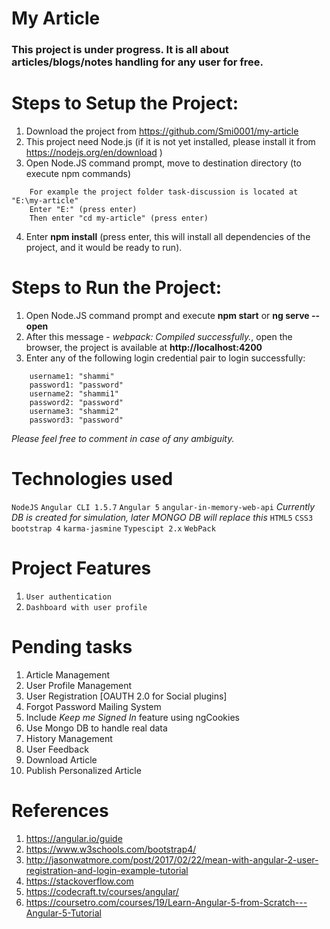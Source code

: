 # My Article
### This project is under progress. It is all about articles/blogs/notes handling for any user for free.

# Steps to Setup the Project:

1. Download the project from https://github.com/Smi0001/my-article
2. This project need Node.js (if it is not yet installed, please install it from https://nodejs.org/en/download )
3. Open Node.JS command prompt, move to destination directory (to execute npm commands)
```
    For example the project folder task-discussion is located at "E:\my-article"
    Enter "E:" (press enter)
    Then enter "cd my-article" (press enter) 
```
4. Enter **npm install** (press enter, this will install all dependencies of the project, and it would be ready to run).

# Steps to Run the Project:

1.    Open Node.JS command prompt and execute **npm start** or **ng serve --open**
2.    After this message - *webpack: Compiled successfully.*, open the browser, the project is available at **http://localhost:4200**
3.    Enter any of the following login credential pair to login successfully:
```
    username1: "shammi"
    password1: "password"
    username2: "shammi1"
    password2: "password"
    username3: "shammi2"
    password3: "password"
```
*Please feel free to comment in case of any ambiguity.*

# Technologies used
```NodeJS```
```Angular CLI 1.5.7```
```Angular 5```
```angular-in-memory-web-api``` *Currently DB is created for simulation, later MONGO DB will replace this*
```HTML5```
```CSS3```
```bootstrap 4```
```karma-jasmine```
```Typescipt 2.x```
```WebPack```

# Project Features
1. ```User authentication```
2. ```Dashboard with user profile```

# Pending tasks
1. Article Management
2. User Profile Management
3. User Registration [OAUTH 2.0 for Social plugins]
4. Forgot Password Mailing System
5. Include *Keep me Signed In* feature using ngCookies
6. Use Mongo DB to handle real data
7. History Management
8. User Feedback
9. Download Article
10. Publish Personalized Article

# References
1. https://angular.io/guide
2. https://www.w3schools.com/bootstrap4/
3. http://jasonwatmore.com/post/2017/02/22/mean-with-angular-2-user-registration-and-login-example-tutorial
4. https://stackoverflow.com
5. https://codecraft.tv/courses/angular/
6. https://coursetro.com/courses/19/Learn-Angular-5-from-Scratch---Angular-5-Tutorial

